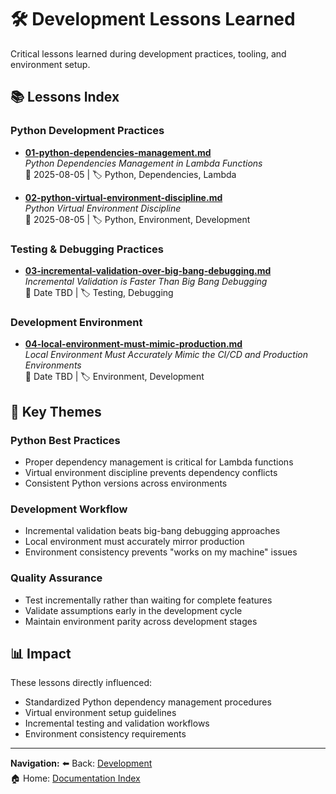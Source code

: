 # 🛠️ Development Lessons Learned

Critical lessons learned during development practices, tooling, and environment setup.

## 📚 Lessons Index

### Python Development Practices
- **[01-python-dependencies-management.md](01-python-dependencies-management.md)**  
  *Python Dependencies Management in Lambda Functions*  
  📅 2025-08-05 | 🏷️ Python, Dependencies, Lambda

- **[02-python-virtual-environment-discipline.md](02-python-virtual-environment-discipline.md)**  
  *Python Virtual Environment Discipline*  
  📅 2025-08-05 | 🏷️ Python, Environment, Development

### Testing & Debugging Practices
- **[03-incremental-validation-over-big-bang-debugging.md](03-incremental-validation-over-big-bang-debugging.md)**  
  *Incremental Validation is Faster Than Big Bang Debugging*  
  📅 Date TBD | 🏷️ Testing, Debugging

### Development Environment
- **[04-local-environment-must-mimic-production.md](04-local-environment-must-mimic-production.md)**  
  *Local Environment Must Accurately Mimic the CI/CD and Production Environments*  
  📅 Date TBD | 🏷️ Environment, Development

## 🎯 Key Themes

### **Python Best Practices**
- Proper dependency management is critical for Lambda functions
- Virtual environment discipline prevents dependency conflicts
- Consistent Python versions across environments

### **Development Workflow**
- Incremental validation beats big-bang debugging approaches
- Local environment must accurately mirror production
- Environment consistency prevents "works on my machine" issues

### **Quality Assurance**
- Test incrementally rather than waiting for complete features
- Validate assumptions early in the development cycle
- Maintain environment parity across development stages

## 📊 Impact

These lessons directly influenced:
- Standardized Python dependency management procedures
- Virtual environment setup guidelines
- Incremental testing and validation workflows
- Environment consistency requirements

---

**Navigation:**
⬅️ Back: [Development](../README.md)  
🏠 Home: [Documentation Index](../../README.md)
